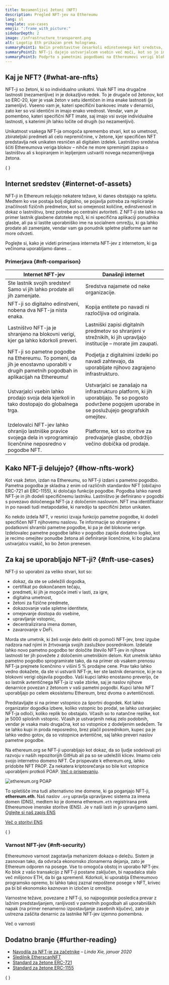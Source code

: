 ```yaml
---
title: Nezamenljivi žetoni (NFT)
description: Pregled NFT-jev na Ethereumu
lang: sl
template: use-cases
emoji: ":frame_with_picture:"
sidebarDepth: 2
image: /infrastructure_transparent.png
alt: Logotip Eth prikazan prek holograma.
summaryPoint1: Način predstavitve česarkoli edinstvenega kot sredstva, ki temelji na Ethereumu.
summaryPoint2: NFT-ji dajejo ustvarjalcem vsebin več moči, kot so jo imeli kadarkoli prej.
summaryPoint3: Podprto s pametnimi pogodbami na Ethereumovi verigi blokov.
---
```


## Kaj je NFT? \{#what-are-nfts}

NFT-ji so žetoni, ki so individualno unikatni. Vsak NFT ima drugačne lastnosti (nezamenljive) in je dokazljivo redek. To je drugače od žetonov, kot so ERC-20, kjer je vsak žeton v setu identičen in ima enake lastnosti (je zamenljiv). Vseeno vam je, kateri specifični bankovec imate v denarnici, zato ker so vsi identični in imajo enako vrednost. Vendar, vam _je_ pomembno, kateri specifični NFT imate, saj imajo vsi svoje individualne lastnosti, s katerimi jih lahko ločite od drugih (so nezamenljivi).

Unikatnost vsakega NFT-ja omogoča spremembo stvari, kot so umetnost, zbirateljski predmeti ali celo nepremičnine, v žetone, kjer specifičen NFT predstavlja nek unikaten resničen ali digitalen izdelek. Lastništvo sredstva ščiti Ethereumova veriga blokov – nihče ne more spreminjati zapisa o lastništvu ali s kopiranjem in lepljenjem ustvariti novega nezamenljivega žetona.

{
	<YouTube id="Xdkkux6OxfM" />
}

## Internet sredstev \{#internet-of-assets}

NFT-ji in Ethereum rešujejo nekatere težave, ki danes obstajajo na spletu. Medtem ko vse postaja bolj digitalno, se pojavlja potreba za repliciranje značilnosti fizičnih predmetov, kot so omejenost količine, edinstvenost in dokaz o lastništvu, brez potrebe po centralni avtoriteti. Z NFT-ji ste lahko na primer lastnik glasbene datoteke mp3, ki ni specifična aplikaciji ponudnika glasbe, ali pa si lastite uporabniško ime na socialnem omrežju, ki ga lahko prodate ali zamenjate, vendar vam ga ponudnik spletne platforme sam ne more odvzeti.

Poglejte si, kako je videti primerjava interneta NFT-jev z internetom, ki ga večinoma uporabljamo danes ...

### Primerjava \{#nft-comparison}

| Internet NFT-jev                                                                                                                         | Današnji internet                                                                                                                                       |
| ---------------------------------------------------------------------------------------------------------------------------------------- | ------------------------------------------------------------------------------------------------------------------------------------------------------- |
| Ste lastnik svojih sredstev! Samo vi jih lahko prodate ali jih zamenjate.                                                                | Sredstva najamete od neke organizacije.                                                                                                                 |
| NFT-ji so digitalno edinstveni, nobena dva NFT-ja nista enaka.                                                                           | Kopija entitete po navadi ni razločljiva od originala.                                                                                                  |
| Lastništvo NFT-ja je shranjeno na blokovni verigi, kjer ga lahko kdorkoli preveri.                                                       | Lastniški zapisi digitalnih predmetov so shranjeni v strežnikih, ki jih upravljajo institucije – morate jim zaupati.                                    |
| NFT-ji so pametne pogodbe na Ethereumu. To pomeni, da jih je enostavno uporabiti v drugih pametnih pogodbah in aplikacijah na Ethereumu! | Podjetja z digitalnimi izdelki po navadi zahtevajo, da uporabljate njihovo zagrajeno infrastrukturo.                                                    |
| Ustvarjalci vsebin lahko prodajo svoja dela kjerkoli in tako dostopajo do globalnega trga.                                               | Ustvarjalci se zanašajo na infrastrukturo platform, ki jih uporabljajo. Te so pogosto podvržene pogojem uporabe in se poslužujejo geografskih omejitev. |
| Izdelovalci NFT-jev lahko ohranijo lastniške pravice svojega dela in vprogramirajo licenčnine neposredno v pogodbe NFT.                  | Platforme, kot so storitve za predvajanje glasbe, obdržijo večino dobička od prodaje.                                                                   |

## Kako NFT-ji delujejo? \{#how-nfts-work}

Kot vsak žeton, izdan na Ethereumu, so NFT-ji izdani s pametno pogodbo. Pametna pogodba je skladna z enim od različnih standardov NFT (običajno ERC-721 ali ERC-1155), ki določajo funkcije pogodbe. Pogodba lahko naredi NFT-je in jih dodeli specifičnemu lastniku. Lastništvo je definirano v pogodbi s povezavo določenega NFT-ja z določenim naslovom. NFT ima identifikator in po navadi tudi metapodatke, ki naredijo ta specifični žeton unikaten.

Ko nekdo izdela NFT, v resnici izvaja funkcijo pametne pogodbe, ki dodeli specifičen NFT njihovemu naslovu. Te informacije so shranjene v podatkovni shrambi pametne pogodbe, ki pa je del blokovne verige. Izdelovalec pametne pogodbe lahko v pogodbo zapiše dodatno logiko, kot je recimo omejitev ponudbe žetona ali definiranje licenčnine, ki bo plačana ustvarjalcu vsakič, ko bo žeton prenesen.

## Za kaj se uporabljajo NFT-ji? \{#nft-use-cases}

NFT-ji so uporabni za veliko stvari, kot so:

- dokaz, da ste se udeležili dogodka,
- certifikat po dokončanem tečaju,
- predmeti, ki jih je mogoče imeti v lasti, za igre,
- digitalna umetnost,
- žetoni za fizične predmete,
- dokazovanje vaše spletne identitete,
- omejevanje dostopa do vsebine,
- upravljanje vstopnic,
- decentralizirana imena domen,
- zavarovanje v DeFi.

Morda ste umetnik, ki želi svoje delo deliti ob pomoči NFT-jev, brez izgube nadzora nad njimi in žrtvovanja svojih zaslužkov posrednikom. Izdelate lahko novo pametno pogodbo ter določite število NFT-jev in njihove lastnosti ter jih povežete z določenim umetniškim delom. Kot umetnik lahko pametno pogodbo sprogramirate tako, da na primer ob vsakem prenosu NFT-ja prejmete licenčnino v višini 5 % prodajne cene. Prav tako lahko vedno dokažete, da ste vi ustvarili NFT-je, ker ste lastnik denarnice, ki je na blokovni verigi objavila pogodbo. Vaši kupci lahko enostavno preverijo, če so lastnik avtentičnega NFT-ja iz vaše zbirke, saj je naslov njihove denarnice povezan z žetonom v vaši pametni pogodbi. Kupci lahko NFT uporabljajo po celem ekosistemu Ethereum, brez dvoma o avtentičnosti.

Predstavljajte si na primer vstopnico za športni dogodek. Kot lahko organizator dogodka izbere, koliko vstopnic bo prodal, se lahko ustvarjalec NFT-ja odloči, koliko replik bo obstajalo. Včasih so to natančne replike, kot je 5000 splošnih vstopnic. Včasih je ustvarjenih nekaj zelo podobnih, vendar je vsaka malo drugačna, kot so vstopnice z dodeljenim sedežem. Te se lahko kupi in proda neposredno, brez plačil posrednikom, kupec pa je lahko vedno gotov, da so vstopnice avtentične, saj lahko preveri naslov pametne pogodbe.

Na ethereum.org se NFT-ji uporabljajo kot dokaz, da so ljudje sodelovali pri razvoju v naših repozitorijih GitHub ali pa so se udeležili klicev. Imamo celo svojo internetno domeno NFT. Če prispevate k ethereum.org, lahko pridobite NFT PAOP. Za nekatera kriptosrečanja so bile kot vstopnice uporabljeni protkoli POAP. [Več o prispevanju](/contributing/#poap).

![ethereum.org POAP](./poap.png)

To spletišče ima tudi alternativno ime domene, ki ga poganjajo NFT-ji, **ethereum.eth**. Naš naslov `.org` upravlja upravljavec sistema za imena domen (DNS), medtem ko je domena ethereum`.eth` registrirana prek Ethereumove imenske storitve (ENS). Je v naši lasti in jo upravljamo sami. [Oglejte si naš zapis ENS](https://app.ens.domains/name/ethereum.eth)

[Več o storitvi ENS](https://app.ens.domains)

{
	<Divider />
}

### Varnost NFT-jev \{#nft-security}

Ethereumovo varnost zagotavlja mehanizem dokaza o deležu. Sistem je zasnovan tako, da odvrača ekonomsko zlonamerna dejanja, zato je Ethereum odporen na posege. Vse to omogoča obstoj in uporabo NFT-jev. Ko blok z vašo transakcijo z NFT-ji postane zaključen, bi napadalca stalo več milijonov ETH, da bi ga spremenil. Kdorkoli, ki uporablja Ethereumovo programsko opremo, bi lahko takoj zaznal nepoštene posege v NFT, krivec pa bi bil ekonomsko kaznovan in izločen iz omrežja.

Varnostne težave, povezane z NFT-ji, so najpogosteje posledica prevar z lažnim predstavljanjem, ranljivosti v pametnih pogodbah ali uporabniških napak (na primer nenamerno izpostavljanje zasebnih ključev), zato je ustrezna zaščita denarnic za lastnike NFT-jev izjemno pomembna.

<ButtonLink to="/security/">
  Več o varnosti
</ButtonLink>

## Dodatno branje \{#further-reading}

- [Navodila za NFT-je za začetnike](https://linda.mirror.xyz/df649d61efb92c910464a4e74ae213c4cab150b9cbcc4b7fb6090fc77881a95d) – _Linda Xie, januar 2020_
- [Sledilnik EtherscanNFT](https://etherscan.io/nft-top-contracts)
- [Standard za žetone ERC-721](/developers/docs/standards/tokens/erc-721/)
- [Standard za žetone ERC-1155](/developers/docs/standards/tokens/erc-1155/)

{
	<Divider />
}

<QuizWidget quizKey="nfts" />